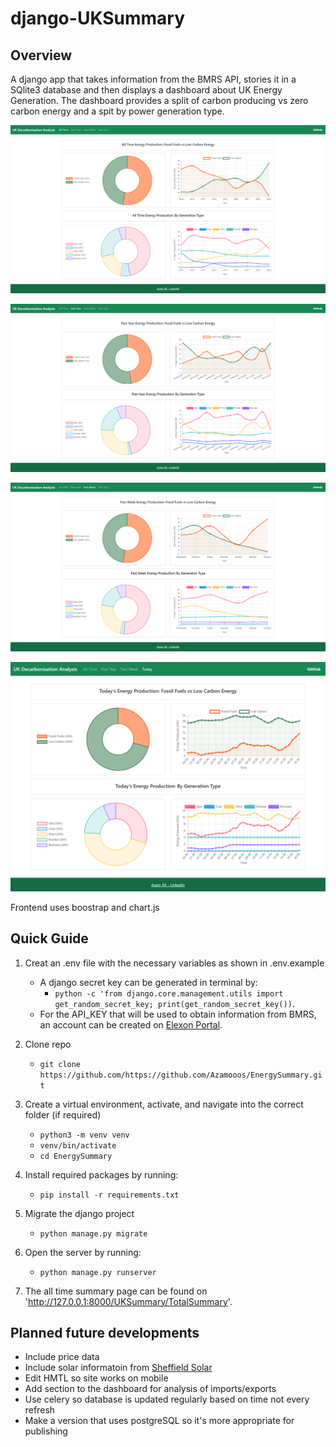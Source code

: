 # django-UKSummary

## Overview
A django app that takes information from the BMRS API, stories it in a SQlite3 database and then displays a dashboard about UK Energy Generation. The dashboard provides a split of carbon producing vs zero carbon energy and a spit by power generation type.

![Page showing analysis of all time data](/assets/images/allTimePage.png)

![Page showing analysis of past year data](/assets/images/pastYearPage.png)

![Page showing analysis of past week data](/assets/images/pastWeekPage.png)

![Page showing analysis of today's data](/assets/images/todayPage.png)

Frontend uses boostrap and chart.js

## Quick Guide
1. Creat an .env file with the necessary variables as shown in .env.example
    - A django secret key can be generated in terminal by:
        - `python -c 'from django.core.management.utils import get_random_secret_key; print(get_random_secret_key())`. 
    - For the API_KEY that will be used to obtain information from BMRS,  an account can be created on [Elexon Portal](https://www.elexonportal.co.uk/registration/newuser?cachebust=dwtt3qfr9g).

2. Clone repo
    - `git clone https://github.com/https://github.com/Azamooos/EnergySummary.git`

3. Create a virtual environment, activate, and navigate into the correct folder (if required)
    - `python3 -m venv venv`
    - `venv/bin/activate`
    - `cd EnergySummary`

4. Install required packages by running:
    - `pip install -r requirements.txt`

5. Migrate the django project
    - `python manage.py migrate`

6. Open the server by running:
    - `python manage.py runserver`

7. The all time summary page can be found on 'http://127.0.0.1:8000/UKSummary/TotalSummary'.

## Planned future developments
- Include price data
- Include solar informatoin from [Sheffield Solar](https://www.solar.sheffield.ac.uk/pvlive/)
- Edit HMTL so site works on mobile
- Add section to the dashboard for analysis of imports/exports
- Use celery so database is updated regularly based on time not every refresh
- Make a version that uses postgreSQL so it's more appropriate for publishing


